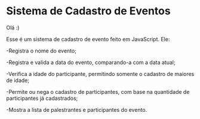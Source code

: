 # Sistema de Cadastro de Eventos

Olá :)

Esse é um sistema de cadastro de evento feito em JavaScript. Ele: 

-Registra o nome do evento;

-Registra e valida a data do evento, comparando-a com a data atual;

-Verifica a idade do participante, permitindo somente o cadastro de maiores de idade;

-Permite ou nega o cadastro de participantes, com base na quantidade de participantes já cadastrados;

-Mostra a lista de palestrantes e participantes do evento.

